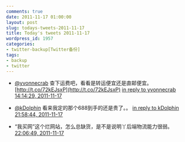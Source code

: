 ```yaml
---
comments: true
date: 2011-11-17 01:00:00
layout: post
slug: todays-tweets-2011-11-17
title: Today's tweets 2011-11-17
wordpress_id: 1957
categories:
- twitter-backup[Twitter备份]
tags:
- backup
- twitter
---
```





  * [@yvonnecrab](http://twitter.com/yvonnecrab) 查下运费吧，看看是转运便宜还是直邮便宜。 [http://t.co/72kEJsxP](http://t.co/72kEJsxP) [in reply to yvonnecrab](http://twitter.com/yvonnecrab/statuses/137050128145063936) [14:14:29, 2011-11-17](http://twitter.com/gfrog/statuses/137050958998937602)





  * [@kDolphin](http://twitter.com/kDolphin) 看来我定的那个688到手的还是贵了。。 [in reply to kDolphin](http://twitter.com/kDolphin/statuses/137159210751361024) [21:58:44, 2011-11-17](http://twitter.com/gfrog/statuses/137167791416553472)





  * “我买网”这个烂网站，怎么总缺货，是不是说明丫后端物流能力很弱。 [22:06:49, 2011-11-17](http://twitter.com/gfrog/statuses/137169824068534273)




